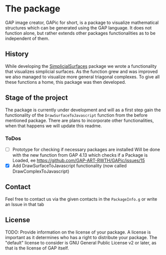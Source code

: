 # The package

GAP image creator, GAPic for short, is a package to visualize mathematical structures which can be generated using the GAP language. It does not function alone, but rather extends other packages functionalities as to be independent of them.

## History
While developing the [SimplicialSurfaces](https://github.com/gap-packages/SimplicialSurfaces) package we wrote a functionality that visualizes simplicial surfaces. As the function grew and was improved we also managed to visualize more general triagonal complexes. To give all these functions a home, this package was then developed. 

## Stage of the project
The package is currently under development and will as a first step gain the functionality of the ```DrawSurfaceToJavascript``` function from the before mentioned package. There are plans to incorporate other functionalities, when that happens we will update this readme.

### ToDos
- [ ] Prototype for checking if necessary packages are installed
    Will be done with the new function from GAP 4.13 which checks if a Package is Loaded, ee https://github.com/GAP-ART-RWTH/GAPic/issues/15
- [x] Add DrawSurfaceToJavascript functionality (now called DrawComplexToJavascript)

## Contact

Feel free to contact us via the given contacts in the ```PackageInfo.g``` or write an Issue in that tab

## License

TODO: Provide information on the license of your package. A license is
important as it determines who has a right to distribute your package. The
"default" license to consider is GNU General Public License v2 or later, as
that is the license of GAP itself.
